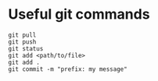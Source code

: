 # Useful git commands
```
git pull
git push
git status
git add <path/to/file>
git add .
git commit -m "prefix: my message"
```
